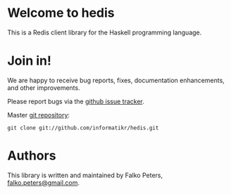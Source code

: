 # Welcome to hedis

This is a Redis client library for the Haskell programming language.

# Join in!

We are happy to receive bug reports, fixes, documentation enhancements, and other improvements.

Please report bugs via the [github issue tracker](http://github.com/informatikr/hedis/issues).

Master [git repository](http://github.com/hedis/hedis):

    git clone git://github.com/informatikr/hedis.git

# Authors

This library is written and maintained by Falko Peters, <falko.peters@gmail.com>.
